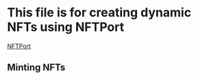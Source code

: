 # This file is for creating dynamic NFTs using NFTPort
[NFTPort](https://docs.nftport.xyz/docs/nftport/ZG9jOjE3NDI3MDc3-minting-quickstart)

## Minting NFTs



